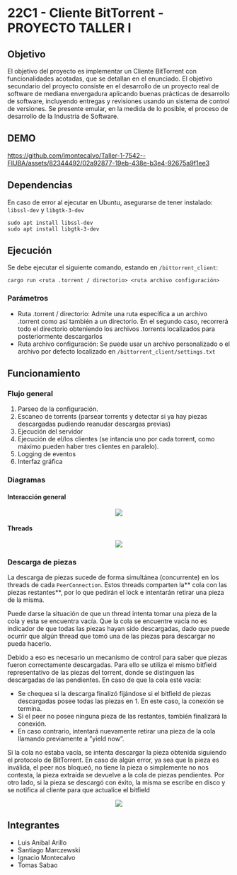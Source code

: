 # 22C1 - Cliente BitTorrent - PROYECTO TALLER I
## Objetivo
El objetivo del proyecto es implementar un Cliente BitTorrent con funcionalidades acotadas, que se detallan en el enunciado. El objetivo secundario del proyecto consiste en el desarrollo de un proyecto real de software de mediana envergadura aplicando buenas prácticas de desarrollo de software, incluyendo entregas y revisiones usando un sistema de control de versiones. Se presente emular, en la medida de lo posible, el proceso de desarrollo de la Industria de Software.

## DEMO
https://github.com/imontecalvo/Taller-1-7542--FIUBA/assets/82344492/02a92877-19eb-438e-b3e4-92675a9f1ee3

## Dependencias
En caso de error al ejecutar en Ubuntu, asegurarse de tener instalado: `libssl-dev` y `libgtk-3-dev`
```
sudo apt install libssl-dev
sudo apt install libgtk-3-dev
```

## Ejecución
Se debe ejecutar el siguiente comando, estando en `/bittorrent_client`:
```
cargo run <ruta .torrent / directorio> <ruta archivo configuración>
```
### Parámetros
* Ruta .torrent / directorio: Admite una ruta específica a un archivo .torrent como así también a un directorio. En el segundo caso, recorrerá todo el directorio obteniendo los archivos .torrents localizados para posteriormente descargarlos
* Ruta archivo configuración: Se puede usar un archivo personalizado o el archivo por defecto localizado en `/bittorrent_client/settings.txt`

## Funcionamiento
### Flujo general
1. Parseo de la configuración.
2. Escaneo de torrents (parsear torrents y detectar si ya hay piezas descargadas pudiendo reanudar descargas previas)
3. Ejecución del servidor
4. Ejecución de el/los clientes (se intancia uno por cada torrent, como máximo pueden haber tres clientes en paralelo).
5. Logging de eventos
6. Interfaz gráfica

### Diagramas
#### Interacción general
<p align="center">
  <img src=https://github.com/imontecalvo/Taller-1-7542--FIUBA/assets/82344492/d05ebeb9-968e-41f9-8873-d200f823fc4e" />
</p>

#### Threads
<p align="center">
  <img src="https://github.com/imontecalvo/Taller-1-7542--FIUBA/assets/82344492/dd4cab3f-ea77-446f-9621-bd20fe6f81cd" />
</p>

### Descarga de piezas
La descarga de piezas sucede de forma simultánea (concurrente) en los threads de cada `PeerConnection`.
Estos threads comparten la** cola con las piezas restantes**, por lo que pedirán el lock e intentarán retirar una pieza de la misma.

Puede darse la situación de que un thread intenta tomar una pieza de la cola y esta se encuentra vacía. Que la cola se encuentre vacía no es indicador de que todas las piezas hayan sido descargadas, dado que puede ocurrir que algún thread que tomó una de las piezas para descargar no pueda hacerlo. 

Debido a eso es necesario un mecanismo de control para saber que piezas fueron correctamente descargadas. Para ello se utiliza el mismo bitfield representativo de las piezas del torrent, donde se distinguen las descargadas de las pendientes. En caso de que la cola esté vacía:
* Se chequea si la descarga finalizó fijándose si el bitfield de piezas descargadas posee todas las piezas en 1. En este caso, la conexión se termina.
* Si el peer no posee ninguna pieza de las restantes, también finalizará la conexión.
* En caso contrario, intentará nuevamente retirar una pieza de la cola llamando previamente a ”yield now”.

Si la cola no estaba vacía, se intenta descargar la pieza obtenida siguiendo el protocolo de BitTorrent. 
En caso de algún error, ya sea que la pieza es inválida, el peer nos bloqueó, no tiene la pieza o simplemente no nos contesta, la pieza extraída se devuelve a la cola de piezas pendientes. 
Por otro lado, si la pieza se descargó con éxito, la misma se escribe en disco y se notifica al cliente para que actualice el bitfield

<p align="center">
  <img src="https://github.com/imontecalvo/Taller-1-7542--FIUBA/assets/82344492/c0024799-d38b-4769-a116-fb898cb3721f" />
</p>


## Integrantes

* Luis Anibal Arillo
* Santiago Marczewski
* Ignacio Montecalvo
* Tomas Sabao
